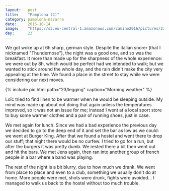 ```yaml
---
layout:   post
title:    "Pamplona (2)"
category: pamplona-navarra
date:     2016-10-14
image:    "https://s3.eu-central-1.amazonaws.com/camino2016/pictures/23/legging-thumb.jpg"
day:      23
---
```


We got woke up at 6h sharp, german style. Despite the italian snorer (that I nicknamed "Thundernose"), the night was a good one, and so was the breakfast. It more than made up for the sharpness of the whole experience: we were out by 8h, which would be perfect had we intended to walk; but we wanted to stick around the whole day, and the rain didn't make the city very appealing at the time. We found a place in the street to stay while we were considering our next moves.

{% include pic.html path="23/legging" caption="Morning weather" %}

Loïc tried to find linen to be warmer when he would be sleeping outside. My mind was made up about not doing that again unless the temperatures improved, so it was not an issue for me; instead I went at a local sport store to buy some warmer clothes and a pair of running shoes, just in case.

We met again for lunch. Since we had a bad experience the previous day we decided to go to the deep end of it and set the bar as low as we could: we went at Burger King. After that we found a hostel and went there to drop our stuff; that night there would be no curfew. I tried to go for a run, but after the burgers it was pretty dumb. We rested there a bit then went out and hit the bars. We met Jens again, then ran into another group of french people in a bar where a band was playing.

The rest of the night is a bit blurry, due to how much we drank. We went from place to place and even to a club, something we usually don't do at home. More people were met, shots were drunk, fights were avoided... I managed to walk us back to the hostel without too much trouble.
